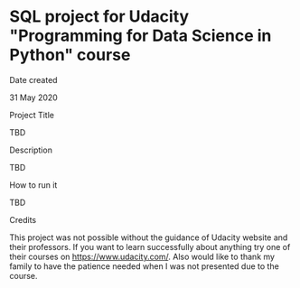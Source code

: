 # SQL project for Udacity "Programming for Data Science in Python" course

Date created

31 May 2020

Project Title

TBD

Description

TBD

How to run it 

TBD

Credits

This project was not possible without the guidance of Udacity website and their professors. If you want to learn successfully about anything try one of their courses on https://www.udacity.com/. Also would like to thank my family to have the patience needed when I was not presented due to the course.
